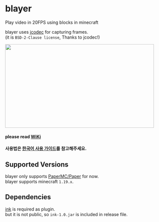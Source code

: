 # blayer
Play video in 20FPS using blocks in minecraft

blayer uses [jcodec](https://github.com/jcodec/jcodec) for capturing frames.    
(it is `BSD-2-Clause license`, Thanks to jcodec!)


<img src="https://github.com/sbkimxtheia/blayer/blob/master/preview.gif" width="480" height="270" alt="">

#### please read [WiKi](https://github.com/XTHEIA/blayer/wiki/WiKi)
#### 사용법은 [한국어 사용 가이드](https://github.com/XTHEIA/blayer/wiki/WiKi(%ED%95%9C%EA%B5%AD%EC%96%B4))를 참고해주세요. 

## Supported Versions

blayer only supports [PaperMC/Paper](https://github.com/PaperMC/Paper) for now.  
blayer supports minecraft `1.19.x`.

## Dependencies

[ink](https://github.com/XTHEIA/ink) is required as plugin.  
but it is not public, so `ink-1.0.jar` is included in release file.



   
